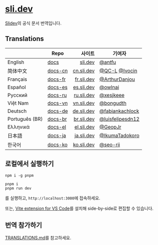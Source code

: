 # [sli.dev](https://sli.dev)

[Slidev](https://github.com/slidevjs/slidev)의 공식 문서 번역입니다.

## Translations

|                | Repo                                           |                              사이트 | 기여자                                                                   |
|----------------|------------------------------------------------|---------------------------------:|-----------------------------------------------------------------------|
| English        | [docs](https://github.com/slidevjs/docs)       |       [sli.dev](https://sli.dev) | [@antfu](https://github.com/antfu)                                    |
| 简体中文           | [docs-cn](https://github.com/slidevjs/docs-cn) | [cn.sli.dev](https://cn.sli.dev) | [@QC-L](https://github.com/QC-L) [@Ivocin](https://github.com/Ivocin) |
| Français       | [docs-fr](https://github.com/slidevjs/docs-fr) | [fr.sli.dev](https://fr.sli.dev) | [@ArthurDanjou](https://github.com/ArthurDanjou)                      |
| Español        | [docs-es](https://github.com/slidevjs/docs-es) | [es.sli.dev](https://es.sli.dev) | [@owlnai](https://github.com/owlnai)                                  |
| Русский        | [docs-ru](https://github.com/slidevjs/docs-ru) | [ru.sli.dev](https://ru.sli.dev) | [@xesjkeee](https://github.com/xesjkeee)                              |
| Việt Nam       | [docs-vn](https://github.com/slidevjs/docs-vn) | [vn.sli.dev](https://vn.sli.dev) | [@bongudth](https://github.com/bongudth)                              |
| Deutsch        | [docs-de](https://github.com/slidevjs/docs-de) | [de.sli.dev](https://de.sli.dev) | [@fabiankachlock](https://github.com/fabiankachlock)                  |
| Português (BR) | [docs-br](https://github.com/slidevjs/docs-br) | [br.sli.dev](https://br.sli.dev) | [@luisfelipesdn12](https://github.com/luisfelipesdn12)                |
| Ελληνικά       | [docs-el](https://github.com/slidevjs/docs-el) | [el.sli.dev](https://el.sli.dev) | [@GeopJr](https://github.com/GeopJr)                                  |
| 日本語            | [docs-ja](https://github.com/slidevjs/docs-el) | [ja.sli.dev](https://ja.sli.dev) | [@IkumaTadokoro](https://github.com/IkumaTadokoro)                    |
| 한국어            | [docs-ko](https://github.com/slidevjs/docs-ko) | [ko.sli.dev](https://ko.sli.dev) | [@seo-rii](https://github.com/seo-rii)                                |

## 로컬에서 실행하기

```
npm i -g pnpm

pnpm i
pnpm run dev
```

를 실행하고, `http://localhost:3000`에 접속하세요.

또는, [Vite extension for VS Code](https://marketplace.visualstudio.com/items?itemName=antfu.vite)를 설치해 side-by-side로 편집할 수 있습니다.

## 번역 참가하기

[TRANSLATIONS.md](/TRANSLATIONS.md)를 참고하세요.
